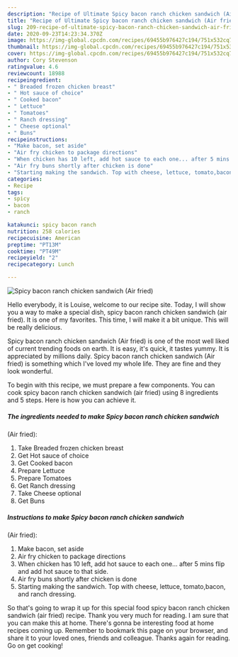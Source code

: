 ```yaml
---
description: "Recipe of Ultimate Spicy bacon ranch chicken sandwich (Air fried)"
title: "Recipe of Ultimate Spicy bacon ranch chicken sandwich (Air fried)"
slug: 209-recipe-of-ultimate-spicy-bacon-ranch-chicken-sandwich-air-fried
date: 2020-09-23T14:23:34.370Z
image: https://img-global.cpcdn.com/recipes/69455b976427c194/751x532cq70/spicy-bacon-ranch-chicken-sandwich-air-fried-recipe-main-photo.jpg
thumbnail: https://img-global.cpcdn.com/recipes/69455b976427c194/751x532cq70/spicy-bacon-ranch-chicken-sandwich-air-fried-recipe-main-photo.jpg
cover: https://img-global.cpcdn.com/recipes/69455b976427c194/751x532cq70/spicy-bacon-ranch-chicken-sandwich-air-fried-recipe-main-photo.jpg
author: Cory Stevenson
ratingvalue: 4.6
reviewcount: 18988
recipeingredient:
- " Breaded frozen chicken breast"
- " Hot sauce of choice"
- " Cooked bacon"
- " Lettuce"
- " Tomatoes"
- " Ranch dressing"
- " Cheese optional"
- " Buns"
recipeinstructions:
- "Make bacon, set aside"
- "Air fry chicken to package directions"
- "When chicken has 10 left, add hot sauce to each one... after 5 mins flip and add hot sauce to that side."
- "Air fry buns shortly after chicken is done"
- "Starting making the sandwich. Top with cheese, lettuce, tomato,bacon, and ranch dressing."
categories:
- Recipe
tags:
- spicy
- bacon
- ranch

katakunci: spicy bacon ranch 
nutrition: 258 calories
recipecuisine: American
preptime: "PT13M"
cooktime: "PT49M"
recipeyield: "2"
recipecategory: Lunch

---
```



![Spicy bacon ranch chicken sandwich
(Air fried)](https://img-global.cpcdn.com/recipes/69455b976427c194/751x532cq70/spicy-bacon-ranch-chicken-sandwich-air-fried-recipe-main-photo.jpg)

Hello everybody, it is Louise, welcome to our recipe site. Today, I will show you a way to make a special dish, spicy bacon ranch chicken sandwich
(air fried). It is one of my favorites. This time, I will make it a bit unique. This will be really delicious.



Spicy bacon ranch chicken sandwich
(Air fried) is one of the most well liked of current trending foods on earth. It is easy, it's quick, it tastes yummy. It is appreciated by millions daily. Spicy bacon ranch chicken sandwich
(Air fried) is something which I've loved my whole life. They are fine and they look wonderful.


To begin with this recipe, we must prepare a few components. You can cook spicy bacon ranch chicken sandwich
(air fried) using 8 ingredients and 5 steps. Here is how you can achieve it.

<!--inarticleads1-->

##### The ingredients needed to make Spicy bacon ranch chicken sandwich
(Air fried):

1. Take  Breaded frozen chicken breast
1. Get  Hot sauce of choice
1. Get  Cooked bacon
1. Prepare  Lettuce
1. Prepare  Tomatoes
1. Get  Ranch dressing
1. Take  Cheese optional
1. Get  Buns




<!--inarticleads2-->

##### Instructions to make Spicy bacon ranch chicken sandwich
(Air fried):

1. Make bacon, set aside
1. Air fry chicken to package directions
1. When chicken has 10 left, add hot sauce to each one... after 5 mins flip and add hot sauce to that side.
1. Air fry buns shortly after chicken is done
1. Starting making the sandwich. Top with cheese, lettuce, tomato,bacon, and ranch dressing.




So that's going to wrap it up for this special food spicy bacon ranch chicken sandwich
(air fried) recipe. Thank you very much for reading. I am sure that you can make this at home. There's gonna be interesting food at home recipes coming up. Remember to bookmark this page on your browser, and share it to your loved ones, friends and colleague. Thanks again for reading. Go on get cooking!
